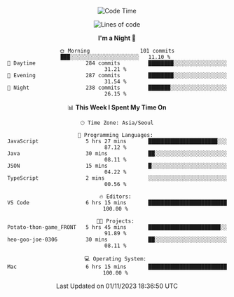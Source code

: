 <div align=center>
 
<!--START_SECTION:waka-->
![Code Time](http://img.shields.io/badge/Code%20Time-349%20hrs%2040%20mins-blue)

![Lines of code](https://img.shields.io/badge/From%20Hello%20World%20I%27ve%20Written-3.1%20million%20lines%20of%20code-blue)

**I'm a Night 🦉** 

```text
🌞 Morning                101 commits         ███░░░░░░░░░░░░░░░░░░░░░░   11.10 % 
🌆 Daytime                284 commits         ████████░░░░░░░░░░░░░░░░░   31.21 % 
🌃 Evening                287 commits         ████████░░░░░░░░░░░░░░░░░   31.54 % 
🌙 Night                  238 commits         ███████░░░░░░░░░░░░░░░░░░   26.15 % 
```


📊 **This Week I Spent My Time On** 

```text
🕑︎ Time Zone: Asia/Seoul

💬 Programming Languages: 
JavaScript               5 hrs 27 mins       ██████████████████████░░░   87.12 % 
Java                     30 mins             ██░░░░░░░░░░░░░░░░░░░░░░░   08.11 % 
JSON                     15 mins             █░░░░░░░░░░░░░░░░░░░░░░░░   04.22 % 
TypeScript               2 mins              ░░░░░░░░░░░░░░░░░░░░░░░░░   00.56 % 

🔥 Editors: 
VS Code                  6 hrs 15 mins       █████████████████████████   100.00 % 

🐱‍💻 Projects: 
Potato-thon-game_FRONT   5 hrs 45 mins       ███████████████████████░░   91.89 % 
heo-goo-joe-0306         30 mins             ██░░░░░░░░░░░░░░░░░░░░░░░   08.11 % 

💻 Operating System: 
Mac                      6 hrs 15 mins       █████████████████████████   100.00 % 
```


 Last Updated on 01/11/2023 18:36:50 UTC
<!--END_SECTION:waka-->
 </div>
